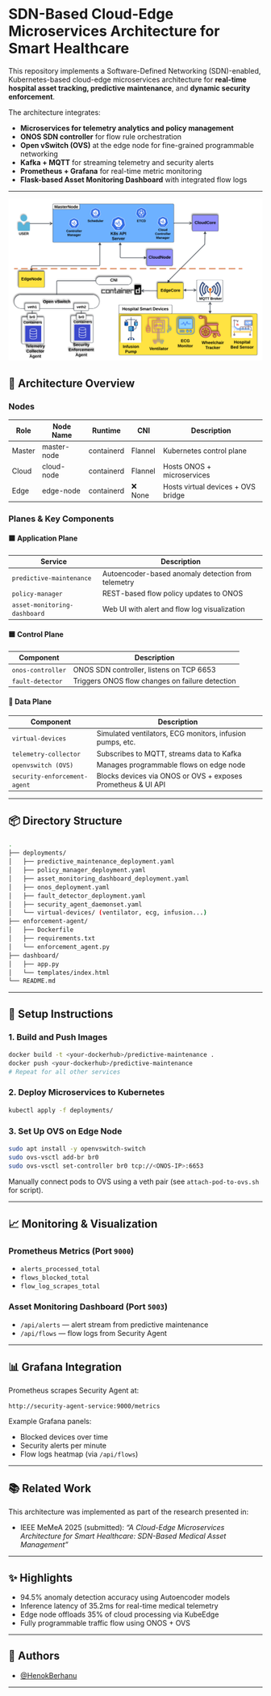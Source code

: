 # SDN-Based Cloud-Edge Microservices Architecture for Smart Healthcare

This repository implements a Software-Defined Networking (SDN)-enabled, Kubernetes-based cloud-edge microservices architecture for **real-time hospital asset tracking, predictive maintenance**, and **dynamic security enforcement**.

The architecture integrates:

- **Microservices for telemetry analytics and policy management**
- **ONOS SDN controller** for flow rule orchestration
- **Open vSwitch (OVS)** at the edge node for fine-grained programmable networking
- **Kafka + MQTT** for streaming telemetry and security alerts
- **Prometheus + Grafana** for real-time metric monitoring
- **Flask-based Asset Monitoring Dashboard** with integrated flow logs

---

![SDN based microservice architecture](figs/MeMea.png)

## 🚀 Architecture Overview

### Nodes
| Role        | Node Name     | Runtime    | CNI        | Description                             |
|-------------|---------------|------------|------------|-----------------------------------------|
| Master      | master-node   | containerd | Flannel    | Kubernetes control plane                |
| Cloud       | cloud-node    | containerd | Flannel    | Hosts ONOS + microservices              |
| Edge        | edge-node     | containerd | ❌ None     | Hosts virtual devices + OVS bridge      |

### Planes & Key Components

#### 🟩 Application Plane
| Service | Description |
|---------|-------------|
| `predictive-maintenance` | Autoencoder-based anomaly detection from telemetry |
| `policy-manager`         | REST-based flow policy updates to ONOS |
| `asset-monitoring-dashboard` | Web UI with alert and flow log visualization |

#### 🟦 Control Plane
| Component       | Description |
|------------------|-------------|
| `onos-controller` | ONOS SDN controller, listens on TCP 6653 |
| `fault-detector` | Triggers ONOS flow changes on failure detection |

#### 🔵 Data Plane
| Component         | Description |
|------------------|-------------|
| `virtual-devices` | Simulated ventilators, ECG monitors, infusion pumps, etc. |
| `telemetry-collector` | Subscribes to MQTT, streams data to Kafka |
| `openvswitch (OVS)` | Manages programmable flows on edge node |
| `security-enforcement-agent` | Blocks devices via ONOS or OVS + exposes Prometheus & UI API |

---

## 📦 Directory Structure

```bash
.
├── deployments/
│   ├── predictive_maintenance_deployment.yaml
│   ├── policy_manager_deployment.yaml
│   ├── asset_monitoring_dashboard_deployment.yaml
│   ├── onos_deployment.yaml
│   ├── fault_detector_deployment.yaml
│   ├── security_agent_daemonset.yaml
│   └── virtual-devices/ (ventilator, ecg, infusion...)
├── enforcement-agent/
│   ├── Dockerfile
│   ├── requirements.txt
│   └── enforcement_agent.py
├── dashboard/
│   ├── app.py
│   └── templates/index.html
└── README.md
```

---

## 🔧 Setup Instructions

### 1. Build and Push Images
```bash
docker build -t <your-dockerhub>/predictive-maintenance .
docker push <your-dockerhub>/predictive-maintenance
# Repeat for all other services
```

### 2. Deploy Microservices to Kubernetes
```bash
kubectl apply -f deployments/
```

### 3. Set Up OVS on Edge Node
```bash
sudo apt install -y openvswitch-switch
sudo ovs-vsctl add-br br0
sudo ovs-vsctl set-controller br0 tcp://<ONOS-IP>:6653
```

Manually connect pods to OVS using a veth pair (see `attach-pod-to-ovs.sh` for script).

---

## 📈 Monitoring & Visualization

### Prometheus Metrics (Port `9000`)
- `alerts_processed_total`
- `flows_blocked_total`
- `flow_log_scrapes_total`

### Asset Monitoring Dashboard (Port `5003`)
- `/api/alerts` — alert stream from predictive maintenance
- `/api/flows` — flow logs from Security Agent

---

## 📊 Grafana Integration

Prometheus scrapes Security Agent at:
```
http://security-agent-service:9000/metrics
```

Example Grafana panels:
- Blocked devices over time
- Security alerts per minute
- Flow logs heatmap (via `/api/flows`)

---

## 📚 Related Work

This architecture was implemented as part of the research presented in:
- IEEE MeMeA 2025 (submitted): *“A Cloud-Edge Microservices Architecture for Smart Healthcare: SDN-Based Medical Asset Management”*

---

## ✨ Highlights

- 94.5% anomaly detection accuracy using Autoencoder models
- Inference latency of 35.2ms for real-time medical telemetry
- Edge node offloads 35% of cloud processing via KubeEdge
- Fully programmable traffic flow using ONOS + OVS

---

## 🧠 Authors
- [@HenokBerhanu](https://github.com/HenokBerhanu)

---